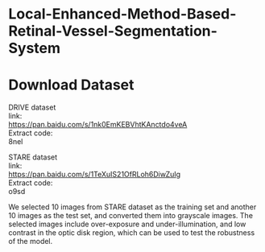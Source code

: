 # Local-Enhanced-Method-Based-Retinal-Vessel-Segmentation-System

# Download Dataset

DRIVE dataset  
link:  
https://pan.baidu.com/s/1nk0EmKEBVhtKAnctdo4veA  
Extract code:  
8nel  

STARE dataset  
link:  
https://pan.baidu.com/s/1TeXuIS21OfRLoh6DiwZuIg  
Extract code:  
o9sd  

We selected 10 images from STARE dataset as the training set and another 10 images as the test set, and converted them into grayscale images. The selected images include over-exposure and under-illumination, and low contrast in the optic disk region, which can be used to test the robustness of the model.
